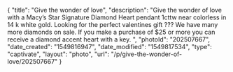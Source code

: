 {
    "title": "Give the wonder of love",
    "description": "Give the wonder of love with a Macy’s Star Signature  Diamond Heart pendant 1cttw near colorless in 14 k white gold. Looking for the perfect valentines gift ??? We have many more diamonds on sale. If you make a purchase of $25 or more you can receive a diamond accent heart with a key. ",
    "photoId": "202507667",
    "date_created": "1549816947",
    "date_modified": "1549817534",
    "type": "captivate",
    "layout": "photo",
    "url": "\/p\/give-the-wonder-of-love\/202507667"
}